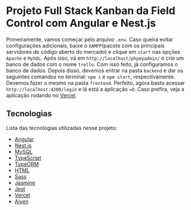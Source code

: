 # Projeto Full Stack Kanban da Field Control com Angular e Nest.js

Primeiramente, vamos começar pelo arquivo `.env`. Caso queira evitar configurações adicionais, baixe o `XAMPP`(pacote com os principais servidores de código aberto do mercado) e clique em `start` nas opções `Apache` e `MySQL`. Após isso, vá em `http://localhost/phpmyadmin/` e crie um banco de dados com o nome `trello`. Com isso feito, já configuramos o banco de dados. Depois disso, devemos entrar na pasta `backend` e dar os seguintes comandos no terminal: `npm i` e `npm start`, respectivamente. Devemos fazer o mesmo na pasta `frontend`. Perfeito, agora basta acessar `http://localhost:4200/login` e lá está a aplicação `=D`. Caso prefira, veja a aplicação rodando no [Vercel](https://fc-frontend-three.vercel.app/login).

## Tecnologias
Lista das tecnologias utilizadas nesse projeto:

- [Angular](https://angular.io/)
- [Nest.js](https://nestjs.com/)
- [MySQL](https://www.mysql.com/)
- [TypeScript](https://www.typescriptlang.org/)
- [TypeORM](https://typeorm.io/)
- [HTML](https://developer.mozilla.org/pt-BR/docs/Web/HTML)
- [Sass](https://sass-lang.com/)
- [Jasmine](https://jasmine.github.io/)
- [Jest](https://jestjs.io/pt-BR/)
- [Vercel](https://vercel.com/)
- [Aiven](https://aiven.io/)
